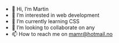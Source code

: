 - 👋 Hi, I’m Martin 
- 👀 I’m interested in web development 
- 🌱 I’m currently learning CSS
- 💞️ I’m looking to collaborate on any
- 📫 How to reach me on mamr@hotmail.no

<!---
martinMr79/martinMr79 is a ✨ special ✨ repository because its `README.md` (this file) appears on your GitHub profile.
You can click the Preview link to take a look at your changes.
--->
